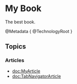 # My Book

The best book.

@Metadata {
  @TechnologyRoot
}

## Topics

### Articles

- <doc:MyArticle>
- <doc:TabNavigatorArticle>

<!-- Copyright (c) 2022 Apple Inc and the Swift Project authors. All Rights Reserved. -->
